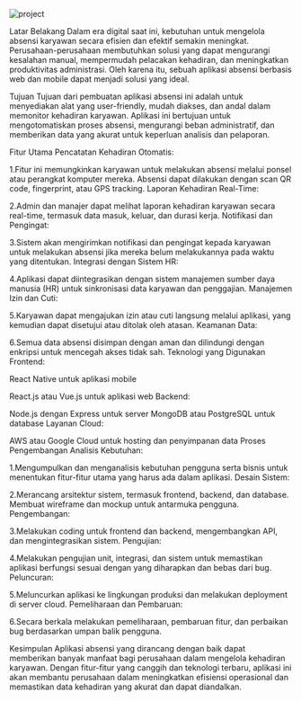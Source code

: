 ![project](https://github.com/Fikrisn/AbsensynC/assets/121999768/bc0fb5ae-661a-48a9-87a5-4594ff395afa)

Latar Belakang
Dalam era digital saat ini, kebutuhan untuk mengelola absensi karyawan secara efisien dan efektif semakin meningkat. Perusahaan-perusahaan membutuhkan solusi yang dapat mengurangi kesalahan manual, mempermudah pelacakan kehadiran, dan meningkatkan produktivitas administrasi. Oleh karena itu, sebuah aplikasi absensi berbasis web dan mobile dapat menjadi solusi yang ideal.

Tujuan
Tujuan dari pembuatan aplikasi absensi ini adalah untuk menyediakan alat yang user-friendly, mudah diakses, dan andal dalam memonitor kehadiran karyawan. Aplikasi ini bertujuan untuk mengotomatiskan proses absensi, mengurangi beban administratif, dan memberikan data yang akurat untuk keperluan analisis dan pelaporan.

Fitur Utama
Pencatatan Kehadiran Otomatis:

1.Fitur ini memungkinkan karyawan untuk melakukan absensi melalui ponsel atau perangkat komputer mereka. Absensi dapat dilakukan dengan scan QR code, fingerprint, atau GPS tracking.
Laporan Kehadiran Real-Time:

2.Admin dan manajer dapat melihat laporan kehadiran karyawan secara real-time, termasuk data masuk, keluar, dan durasi kerja.
Notifikasi dan Pengingat:

3.Sistem akan mengirimkan notifikasi dan pengingat kepada karyawan untuk melakukan absensi jika mereka belum melakukannya pada waktu yang ditentukan.
Integrasi dengan Sistem HR:

4.Aplikasi dapat diintegrasikan dengan sistem manajemen sumber daya manusia (HR) untuk sinkronisasi data karyawan dan penggajian.
Manajemen Izin dan Cuti:

5.Karyawan dapat mengajukan izin atau cuti langsung melalui aplikasi, yang kemudian dapat disetujui atau ditolak oleh atasan.
Keamanan Data:

6.Semua data absensi disimpan dengan aman dan dilindungi dengan enkripsi untuk mencegah akses tidak sah.
Teknologi yang Digunakan
Frontend:

React Native untuk aplikasi mobile

React.js atau Vue.js untuk aplikasi web
Backend:

Node.js dengan Express untuk server
MongoDB atau PostgreSQL untuk database
Layanan Cloud:

AWS atau Google Cloud untuk hosting dan penyimpanan data
Proses Pengembangan
Analisis Kebutuhan:

1.Mengumpulkan dan menganalisis kebutuhan pengguna serta bisnis untuk menentukan fitur-fitur utama yang harus ada dalam aplikasi.
Desain Sistem:

2.Merancang arsitektur sistem, termasuk frontend, backend, dan database. Membuat wireframe dan mockup untuk antarmuka pengguna.
Pengembangan:

3.Melakukan coding untuk frontend dan backend, mengembangkan API, dan mengintegrasikan sistem.
Pengujian:

4.Melakukan pengujian unit, integrasi, dan sistem untuk memastikan aplikasi berfungsi sesuai dengan yang diharapkan dan bebas dari bug.
Peluncuran:

5.Meluncurkan aplikasi ke lingkungan produksi dan melakukan deployment di server cloud.
Pemeliharaan dan Pembaruan:

6.Secara berkala melakukan pemeliharaan, pembaruan fitur, dan perbaikan bug berdasarkan umpan balik pengguna.

Kesimpulan
Aplikasi absensi yang dirancang dengan baik dapat memberikan banyak manfaat bagi perusahaan dalam mengelola kehadiran karyawan. Dengan fitur-fitur yang canggih dan teknologi terbaru, aplikasi ini akan membantu perusahaan dalam meningkatkan efisiensi operasional dan memastikan data kehadiran yang akurat dan dapat diandalkan.
